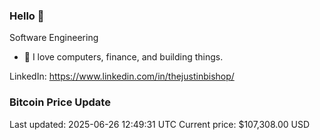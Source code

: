 ### Hello 🤙  

Software Engineering

- 🔭 I love computers, finance, and building things.
  
LinkedIn: https://www.linkedin.com/in/thejustinbishop/  






































































































































































































































































































































































































































































































































































































































































































































































### Bitcoin Price Update
Last updated: 2025-06-26 12:49:31 UTC
Current price: $107,308.00 USD
